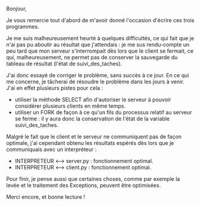 Bonjour,

Je vous remercie tout d'abord de m'avoir donné l'occasion d'écrire ces trois programmes.

Je me suis malheureusement heurté à quelques difficultés, ce qui fait que je n'ai pas pu aboutir au résultat que j'attendais : je me sus rendu-compte un peu tard que mon serveur s'interrompait dès lors que le client se fermait, ce qui, malheureusement, ne permet pas de conserver la sauvegarde du tableau de résultat (l'état de suivi_des_taches).

J'ai donc essayé de corriger le problème, sans succès à ce jour. En ce qui me concerne, je tâcherai de résoudre le problème dans les jours à venir. J'ai en effet plusieurs pistes pour cela :
  - utiliser la méthode SELECT afin d'autoriser le serveur à pouvoir considérer plusieurs clients en même temps.
  - utiliser un FORK de façon à ce qu'un fils du processus relatif au serveur se ferme : il y aura donc la conservation de l'état de la variable suivi_des_taches.
  
Malgré le fait que le client et le serveur ne communiquent pas de façon optimale, j'ai cependant obtenu les résultats espérés dès lors que je communiquais avec un interpréteur :
  - INTERPRETEUR <--> server.py : fonctionnement optimal.
  - INTERPRETEUR <--> client.py : fonctionnement optimal.

Pour finir, je pense aussi que certaines choses, comme par exemple la levée et le traitement des Exceptions, peuvent être optimisées.

Merci encore, et bonne lecture !

